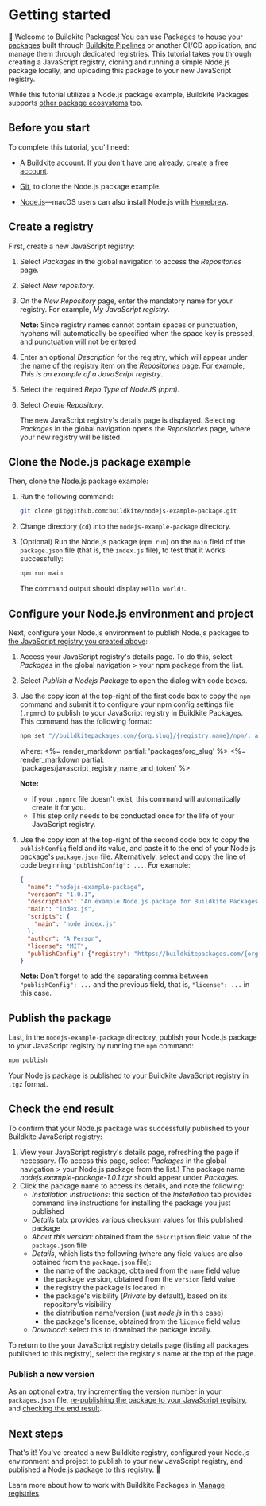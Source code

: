# Getting started

👋 Welcome to Buildkite Packages! You can use Packages to house your [packages](/docs/packages#package-creation-tools) built through [Buildkite Pipelines](/docs/pipelines) or another CI/CD application, and manage them through dedicated registries. This tutorial takes you through creating a JavaScript registry, cloning and running a simple Node.js package locally, and uploading this package to your new JavaScript registry.

While this tutorial utilizes a Node.js package example, Buildkite Packages supports [other package ecosystems](/docs/packages/manage-registries#create-a-registry-manage-packages-in-a-registry) too.

## Before you start

To complete this tutorial, you'll need:

- A Buildkite account. If you don't have one already, <a href="<%= url_helpers.signup_path %>">create a free account</a>.

- [Git](https://git-scm.com/downloads), to clone the Node.js package example.

- [Node.js](https://nodejs.org/en/download)—macOS users can also install Node.js with [Homebrew](https://formulae.brew.sh/formula/node).

## Create a registry

First, create a new JavaScript registry:

1. Select _Packages_ in the global navigation to access the _Repositories_ page.
1. Select _New repository_.
1. On the _New Repository_ page, enter the mandatory name for your registry. For example, _My JavaScript registry_.

    **Note:** Since registry names cannot contain spaces or punctuation, hyphens will automatically be specified when the space key is pressed, and punctuation will not be entered.

1. Enter an optional _Description_ for the registry, which will appear under the name of the registry item on the _Repositories_ page. For example, _This is an example of a JavaScript registry_.
1. Select the required _Repo Type_ of _NodeJS (npm)_.
1. Select _Create Repository_.

    The new JavaScript registry's details page is displayed. Selecting _Packages_ in the global navigation opens the _Repositories_ page, where your new registry will be listed.

## Clone the Node.js package example

Then, clone the Node.js package example:

1. Run the following command:

    ```bash
    git clone git@github.com:buildkite/nodejs-example-package.git
    ```

1. Change directory (`cd`) into the `nodejs-example-package` directory.
1. (Optional) Run the Node.js package (`npm run`) on the `main` field of the `package.json` file (that is, the `index.js` file), to test that it works successfully:

    ```bash
    npm run main
    ```

    The command output should display `Hello world!`.

## Configure your Node.js environment and project

Next, configure your Node.js environment to publish Node.js packages to [the JavaScript registry you created above](#create-a-registry):

1. Access your JavaScript registry's details page. To do this, select _Packages_ in the global navigation > your npm package from the list.
1. Select _Publish a Nodejs Package_ to open the dialog with code boxes.
1. Use the copy icon at the top-right of the first code box to copy the `npm` command and submit it to configure your npm config settings file (`.npmrc`) to publish to your JavaScript registry in Buildkite Packages. This command has the following format:

    ```bash
    npm set "//buildkitepackages.com/{org.slug}/{registry.name}/npm/:_authToken" registry-write-token
    ```

    where:
    <%= render_markdown partial: 'packages/org_slug' %>
    <%= render_markdown partial: 'packages/javascript_registry_name_and_token' %>

    **Note:**
    * If your `.npmrc` file doesn't exist, this command will automatically create it for you.
    * This step only needs to be conducted once for the life of your JavaScript registry.

1. Use the copy icon at the top-right of the second code box to copy the `publishConfig` field and its value, and paste it to the end of your Node.js package's `package.json` file. Alternatively, select and copy the line of code beginning `"publishConfig": ...`. For example:

    ```json
    {
      "name": "nodejs-example-package",
      "version": "1.0.1",
      "description": "An example Node.js package for Buildkite Packages",
      "main": "index.js",
      "scripts": {
        "main": "node index.js"
      },
      "author": "A Person",
      "license": "MIT",
      "publishConfig": {"registry": "https://buildkitepackages.com/{org.slug}/{registry.name}/npm/"}
    }
    ```

    **Note:** Don't forget to add the separating comma between `"publishConfig": ...` and the previous field, that is, `"license": ...` in this case.

## Publish the package

Last, in the `nodejs-example-package` directory, publish your Node.js package to your JavaScript registry by running the `npm` command:

```bash
npm publish
```

Your Node.js package is published to your Buildkite JavaScript registry in `.tgz` format.

## Check the end result

To confirm that your Node.js package was successfully published to your Buildkite JavaScript registry:

1. View your JavaScript registry's details page, refreshing the page if necessary. (To access this page, select _Packages_ in the global navigation > your Node.js package from the list.) The package name _nodejs.example-package-1.0.1.tgz_ should appear under _Packages_.
1. Click the package name to access its details, and note the following:
    * _Installation instructions_: this section of the _Installation_ tab provides command line instructions for installing the package you just published
    * _Details_ tab: provides various checksum values for this published package
    * _About this version_: obtained from the `description` field value of the `package.json` file
    * _Details_, which lists the following (where any field values are also obtained from the `package.json` file):
        - the name of the package, obtained from the `name` field value
        - the package version, obtained from the `version` field value
        - the registry the package is located in
        - the package's visibility (_Private_ by default), based on its repository's visibility
        - the distribution name/version (just _node.js_ in this case)
        - the package's license, obtained from the `licence` field value
    * _Download_: select this to download the package locally.

To return to the your JavaScript registry details page (listing all packages published to this registry), select the registry's name at the top of the page.

### Publish a new version

As an optional extra, try incrementing the version number in your `packages.json` file, [re-publishing the package to your JavaScript registry](#publish-the-package), and [checking the end result](#check-the-end-result).

## Next steps

That's it! You've created a new Buildkite registry, configured your Node.js environment and project to publish to your new JavaScript registry, and published a Node.js package to this registry. 🎉

Learn more about how to work with Buildkite Packages in [Manage registries](/docs/packages/manage-registries).
